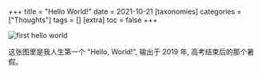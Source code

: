 +++
title = "Hello World!"
date = 2021-10-21
[taxonomies]
categories = ["Thoughts"]
tags = []
[extra]
toc = false
+++

![first hello world](/assets/first-hello-world.jpg)

这张图里是我人生第一个 "Hello, World!", 输出于 2019 年, 高考结束后的那个暑假。

